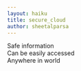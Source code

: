 ```yaml
---
layout: haiku
title: secure_cloud
author: sheetalparsa
---
```


Safe information<br>
Can be easily accessed<br>
Anywhere in world<br>
